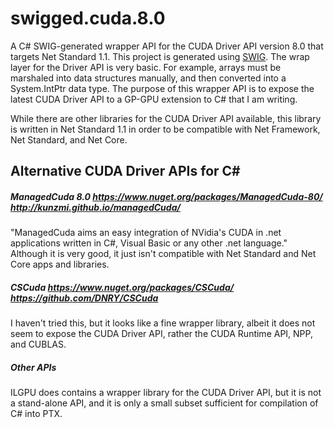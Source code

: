 # swigged.cuda.8.0
A C# SWIG-generated wrapper API for the CUDA Driver API version 8.0 that targets Net Standard 1.1.
This project is generated using [SWIG](http://swig.org). The wrap layer for the Driver API is very basic.
For example, arrays must be marshaled into data structures manually, and then converted into a System.IntPtr data type.
The purpose of this wrapper API is to expose the latest CUDA Driver API to a GP-GPU extension to C# that I am
writing.

While there are other libraries for the CUDA Driver API available, this library is written in Net Standard 1.1
in order to be compatible with Net Framework, Net Standard,
and Net Core.

## Alternative CUDA Driver APIs for C#

##### ManagedCuda 8.0 https://www.nuget.org/packages/ManagedCuda-80/  http://kunzmi.github.io/managedCuda/


"ManagedCuda aims an easy integration of NVidia's CUDA in .net applications written in C#, Visual Basic or any other .net language."
Although it is very good, it just isn't compatible with Net Standard and Net Core apps and libraries.

##### CSCuda https://www.nuget.org/packages/CSCuda/  https://github.com/DNRY/CSCuda

I haven't tried this, but it looks like a fine wrapper library, albeit it does not seem to expose
the CUDA Driver API, rather the CUDA Runtime API, NPP, and CUBLAS.

##### Other APIs

ILGPU does contains a wrapper library for the CUDA Driver API, but it is
not a stand-alone API, and it is only a small subset sufficient for compilation
of C# into PTX.
